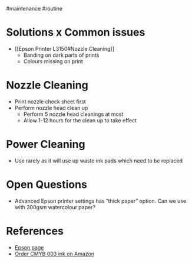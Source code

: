 #maintenance #routine 
# Solutions x Common issues
 - [[Epson Printer L3150#Nozzle Cleaning]]
	 - Banding on dark parts of prints
	 - Colours missing on print

# Nozzle Cleaning
- Print nozzle check sheet first
- Perform nozzle head clean up 
	- Perform 5 nozzle head cleanings at most
	- Allow 1-12 hours for the clean up to take effect

# Power Cleaning
- Use rarely as it will use up waste ink pads which need to be replaced

# Open Questions
- Advanced Epson printer settings has “thick paper” option. Can we use with 300gsm watercolour paper?

# References
- [Epson page](https://www.epson.co.in/For-Home/Printers/EcoTank-Printers/EcoTank-L3150-Wi-Fi-Multifunction-InkTank-Printer/p/C11CG86504)
- [Order CMYB 003 ink on Amazon](https://amzn.in/d/4QWcjaD)

